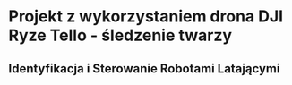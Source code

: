# Projekt z wykorzystaniem drona DJI Ryze Tello - śledzenie twarzy
## Identyfikacja i Sterowanie Robotami Latającymi
